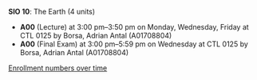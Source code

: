 **SIO 10**: The Earth (4 units)

- **A00** (Lecture) at 3:00 pm–3:50 pm on Monday, Wednesday, Friday at CTL 0125 by Borsa, Adrian Antal (A01708804)
- **A00** (Final Exam) at 3:00 pm–5:59 pm on Wednesday at CTL 0125 by Borsa, Adrian Antal (A01708804)

[Enrollment numbers over time](./SIO10.tsv)

